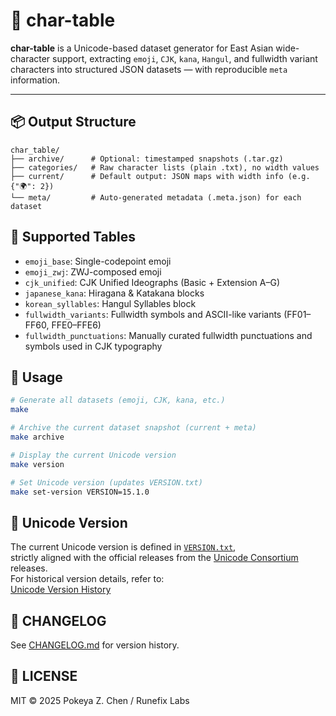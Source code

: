 # 📐 char-table

**char-table** is a Unicode-based dataset generator for East Asian wide-character support, extracting `emoji`, `CJK`, `kana`, `Hangul`, and fullwidth variant characters into structured JSON datasets — with reproducible `meta` information.

---

## 📦 Output Structure

```text
char_table/
├── archive/      # Optional: timestamped snapshots (.tar.gz)
├── categories/   # Raw character lists (plain .txt), no width values
├── current/      # Default output: JSON maps with width info (e.g. {"🌍": 2})
└── meta/         # Auto-generated metadata (.meta.json) for each dataset
```

## 📜 Supported Tables

- `emoji_base`: Single-codepoint emoji
- `emoji_zwj`: ZWJ-composed emoji
- `cjk_unified`: CJK Unified Ideographs (Basic + Extension A–G)
- `japanese_kana`: Hiragana & Katakana blocks
- `korean_syllables`: Hangul Syllables block
- `fullwidth_variants`: Fullwidth symbols and ASCII-like variants (FF01–FF60, FFE0–FFE6)
- `fullwidth_punctuations`: Manually curated fullwidth punctuations and symbols used in CJK typography

## 🚀 Usage

```bash
# Generate all datasets (emoji, CJK, kana, etc.)
make

# Archive the current dataset snapshot (current + meta)
make archive

# Display the current Unicode version
make version

# Set Unicode version (updates VERSION.txt)
make set-version VERSION=15.1.0
```

## 🧾 Unicode Version

The current Unicode version is defined in [`VERSION.txt`](./VERSION.txt),  
strictly aligned with the official releases from the [Unicode Consortium](https://home.unicode.org/) releases. \
For historical version details, refer to: \
[Unicode Version History](https://www.unicode.org/versions/enumeratedversions.html)

## 📌 CHANGELOG

See [CHANGELOG.md](./CHANGELOG.md) for version history.

## 🪪 LICENSE

MIT © 2025 Pokeya Z. Chen / Runefix Labs
